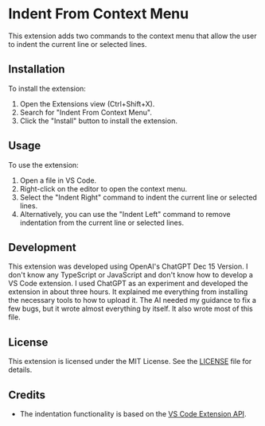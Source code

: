 # Indent From Context Menu

This extension adds two commands to the context menu that allow the user to indent the current line or selected lines.

## Installation

To install the extension:

1. Open the Extensions view (Ctrl+Shift+X).
2. Search for "Indent From Context Menu".
3. Click the "Install" button to install the extension.

## Usage

To use the extension:

1. Open a file in VS Code.
2. Right-click on the editor to open the context menu.
3. Select the "Indent Right" command to indent the current line or selected lines.
4. Alternatively, you can use the "Indent Left" command to remove indentation from the current line or selected lines.

## Development

This extension was developed using OpenAI's ChatGPT Dec 15 Version. I don't know any TypeScript or JavaScript and don't know how to develop a VS Code extension. I used ChatGPT as an experiment and developed the extension in about three hours. It explained me everything from installing the necessary tools to how to upload it. The AI needed my guidance to fix a few bugs, but it wrote almost everything by itself. It also wrote most of this file.

## License

This extension is licensed under the MIT License. See the [LICENSE](LICENSE) file for details.

## Credits

- The indentation functionality is based on the [VS Code Extension API](https://code.visualstudio.com/api/extension-guides/text-editor).
